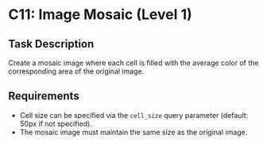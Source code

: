 # C11: Image Mosaic (Level 1)

## Task Description
Create a mosaic image where each cell is filled with the average color of the corresponding area of the original image.

## Requirements
- Cell size can be specified via the `cell_size` query parameter (default: 50px if not specified).
- The mosaic image must maintain the same size as the original image.
